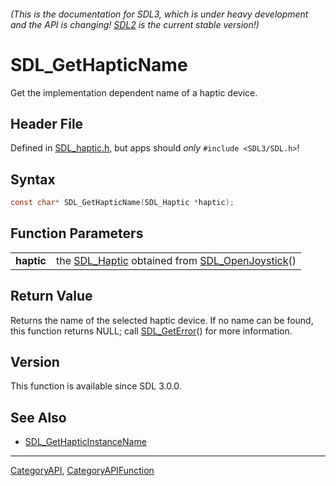 ###### (This is the documentation for SDL3, which is under heavy development and the API is changing! [SDL2](https://wiki.libsdl.org/SDL2/) is the current stable version!)
# SDL_GetHapticName

Get the implementation dependent name of a haptic device.

## Header File

Defined in [SDL_haptic.h](https://github.com/libsdl-org/SDL/blob/main/include/SDL3/SDL_haptic.h), but apps should _only_ `#include <SDL3/SDL.h>`!

## Syntax

```c
const char* SDL_GetHapticName(SDL_Haptic *haptic);

```

## Function Parameters

|                |                                                                                   |
| -------------- | --------------------------------------------------------------------------------- |
| **haptic**     | the [SDL_Haptic](SDL_Haptic) obtained from [SDL_OpenJoystick](SDL_OpenJoystick)() |

## Return Value

Returns the name of the selected haptic device. If no name can be found,
this function returns NULL; call [SDL_GetError](SDL_GetError)() for more
information.

## Version

This function is available since SDL 3.0.0.

## See Also

* [SDL_GetHapticInstanceName](SDL_GetHapticInstanceName)

----
[CategoryAPI](CategoryAPI), [CategoryAPIFunction](CategoryAPIFunction)


